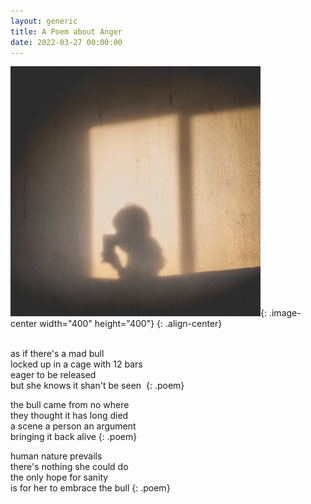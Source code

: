 ```yaml
---
layout: generic
title: A Poem about Anger
date: 2022-03-27 00:00:00
---
```

![picture to capture hate](/uploads/img-20210621-190315-400x400.jpg "trapped in my own mind"){: .image-center width="400" height="400"}
{: .align-center}

<br>as if there's a mad bull&nbsp;<br>locked up in a cage with 12 bars&nbsp;<br>eager to be released&nbsp;<br>but she knows it shan't be seen&nbsp;
{: .poem}

the bull came from no where&nbsp;<br>they thought it has long died&nbsp;<br>a scene a person an argument&nbsp;<br>bringing it back alive
{: .poem}

human nature prevails<br>there's nothing she could do<br>the only hope for sanity<br>is for her to embrace the bull
{: .poem}
